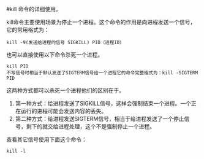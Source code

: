 #kill 命令的详细使用。

kill命令主要使用场景为停止一个进程。这个命令的作用是向进程发送一个信号，它的常用格式为：

    kill -9(发送给进程的信号 SIGKILL) PID（进程ID）

也可以直接使用以下命令杀死一个进程。

    kill PID
    不写信号时相当于默认发送了SIGTERM信号给一个进程它的命令完整格式为：kill -SIGTERM PID
    
这两种方式都可以杀死一个进程他们的区别在于。

1.  第一种方式：给进程发送了SIGKILL信号，这样会强制结束一个进程。一个正在运行的进程可能会发送内容的丢失。
2.  第二种方式：给进程发送SIGTERM信号，相当于给进程发送了一个停止信号，剩下的就交给进程处理，这个不是强制停止一个进程。

查看其它信号使用下面这个命令：

    kill -l